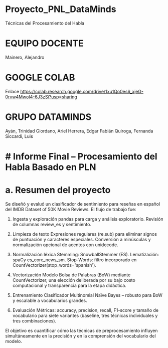 # Proyecto_PNL_DataMinds
Técnicas del Procesamiento del Habla 

# EQUIPO DOCENTE
Mainero, Alejandro

# GOOGLE COLAB 
Enlace https://colab.research.google.com/drive/1xu1Qo0es6_xjeG-0rvw4MwoI4-6J3zSi?usp=sharing

#  GRUPO DATAMINDS
Ayán, Trinidad
Giordano, Ariel
Herrera, Edgar Fabián
Quiroga, Fernanda
Siccardi, Luis

# # Informe Final – Procesamiento del Habla Basado en PLN
# a. Resumen del proyecto
Se diseñó y evaluó un clasificador de sentimiento para reseñas en español del IMDB Dataset of 50K Movie Reviews.
 El flujo de trabajo fue:

1) Ingesta y exploración
pandas para carga y análisis exploratorio.
Revisión de columnas review_es y sentimiento.

2) Limpieza de texto
Expresiones regulares (re.sub) para eliminar signos de puntuación y caracteres especiales.
Conversión a minúsculas y normalización opcional de acentos con unidecode.

3) Normalización léxica
Stemming: SnowballStemmer (ES).
Lematización: spaCy es_core_news_sm.
Stop-Words: filtro incorporado en CountVectorizer(stop_words='spanish').

4) Vectorización
Modelo Bolsa de Palabras (BoW) mediante CountVectorizer, una elección deliberada por su bajo costo computacional y transparencia para la etapa didáctica.

5) Entrenamiento
Clasificador Multinomial Naïve Bayes – robusto para BoW y escalable a vocabularios grandes.

6) Evaluación
Métricas: accuracy, precision, recall, F1-score y tamaño de vocabulario para siete variantes (baseline, tres técnicas individuales y tres combinaciones).

El objetivo es cuantificar cómo las técnicas de preprocesamiento influyen simultáneamente en la precisión y en la comprensión del vocabulario del modelo.

